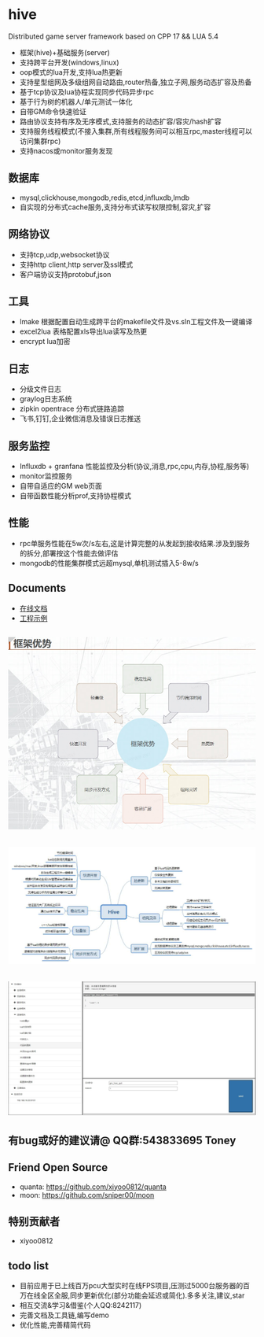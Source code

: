 # hive
Distributed game server framework based on CPP 17 && LUA 5.4

* 框架(hive)+基础服务(server)
* 支持跨平台开发(windows,linux)
* oop模式的lua开发,支持lua热更新
* 支持星型组网及多级组网自动路由,router热备,独立子网,服务动态扩容及热备
* 基于tcp协议及lua协程实现同步代码异步rpc
* 基于行为树的机器人/单元测试一体化
* 自带GM命令快速验证
* 路由协议支持有序及无序模式,支持服务的动态扩容/容灾/hash扩容
* 支持服务线程模式(不接入集群,所有线程服务间可以相互rpc,master线程可以访问集群rpc)
* 支持nacos或monitor服务发现

## 数据库
  - mysql,clickhouse,mongodb,redis,etcd,influxdb,lmdb
  - 自实现的分布式cache服务,支持分布式读写权限控制,容灾,扩容
  
## 网络协议
  - 支持tcp,udp,websocket协议
  - 支持http client,http server及ssl模式
  - 客户端协议支持protobuf,json

## 工具
  - lmake 根据配置自动生成跨平台的makefile文件及vs.sln工程文件及一键编译
  - excel2lua 表格配置xls导出lua读写及热更
  - encrypt lua加密

## 日志
  - 分级文件日志
  - graylog日志系统
  - zipkin opentrace 分布式链路追踪
  - 飞书,钉钉,企业微信消息及错误日志推送

## 服务监控
  - Influxdb + granfana 性能监控及分析(协议,消息,rpc,cpu,内存,协程,服务等)
  - monitor监控服务
  - 自带自适应的GM web页面
  - 自带函数性能分析prof,支持协程模式

## 性能
  - rpc单服务性能在5w次/s左右,这是计算完整的从发起到接收结果.涉及到服务的拆分,部署按这个性能去做评估
  - mongodb的性能集群模式远超mysql,单机测试插入5-8w/s
  
## Documents
  - [在线文档](https://github.com/hero1s/hive/wiki)
  - [工程示例](https://github.com/hero1s/hive_demo)
  
## ![img.png](doc/img.jpg)

## ![img.png](doc/hive.jpg)

## ![自动GM页面](doc/gm.jpg)

## 有bug或好的建议请@ QQ群:543833695 Toney

## Friend Open Source
  - quanta: https://github.com/xiyoo0812/quanta
  - moon: https://github.com/sniper00/moon

## 特别贡献者
  - xiyoo0812


## todo list 
  - 目前应用于已上线百万pcu大型实时在线FPS项目,压测过5000台服务器的百万在线全区全服,同步更新优化(部分功能会延迟或简化).多多关注,建议,star
  - 相互交流&学习&借鉴(个人QQ:8242117)
  - 完善文档及工具链,编写demo
  - 优化性能,完善精简代码
